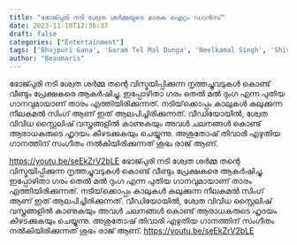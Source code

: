 ```yaml
---
title: "ഭോജ്പുരി നടി ശ്വേത ശർമ്മയുടെ മാരക ഐറ്റം ഡാൻസ്"
date: 2023-11-10T12:36:37
draft: false
categories: ["Entertainment"]
tags: ['Bhojpuri Gana', 'Garam Tel Mal Dunga', 'Neelkamal Singh', 'Shivani Singh', 'Shweta Sharma']
author: "Beaumaris"
---
```


ഭോജ്പുരി നടി ശ്വേത ശർമ്മ തന്റെ വിസ്മയിപ്പിക്കുന്ന നൃത്തച്ചുവടുകൾ കൊണ്ട് വീണ്ടും പ്രേക്ഷകരെ ആകർഷിച്ചു. ഇപ്പോഴിതാ ഗരം തെൽ മൽ ദുംഗ എന്ന പുതിയ ഗാനവുമായാണ് താരം എത്തിയിരിക്കുന്നത്. നടിയ്‌ക്കൊപ്പം കാലുകൾ കുലുക്കുന്ന നീലകമൽ സിംഗ് ആണ് ഇത് ആലപിച്ചിരിക്കുന്നത്. വീഡിയോയിൽ, ശ്വേത വിവിധ സ്റ്റൈലിഷ് വസ്ത്രങ്ങളിൽ കാണുകയും അവൾ ചലനങ്ങൾ കൊണ്ട് ആരാധകരുടെ ഹൃദയം കീഴടക്കുകയും ചെയ്യുന്നു. അശുതോഷ് തിവാരി എഴുതിയ ഗാനത്തിന് സംഗീതം നൽകിയിരിക്കുന്നത് ശുഭം രാജ് ആണ്.

https://youtu.be/seEkZrV2bLE
ഭോജ്പുരി നടി ശ്വേത ശർമ്മ തന്റെ വിസ്മയിപ്പിക്കുന്ന നൃത്തച്ചുവടുകൾ കൊണ്ട് വീണ്ടും പ്രേക്ഷകരെ ആകർഷിച്ചു. ഇപ്പോഴിതാ ഗരം തെൽ മൽ ദുംഗ എന്ന പുതിയ ഗാനവുമായാണ് താരം എത്തിയിരിക്കുന്നത്. നടിയ്‌ക്കൊപ്പം കാലുകൾ കുലുക്കുന്ന നീലകമൽ സിംഗ് ആണ് ഇത് ആലപിച്ചിരിക്കുന്നത്. വീഡിയോയിൽ, ശ്വേത വിവിധ സ്റ്റൈലിഷ് വസ്ത്രങ്ങളിൽ കാണുകയും അവൾ ചലനങ്ങൾ കൊണ്ട് ആരാധകരുടെ ഹൃദയം കീഴടക്കുകയും ചെയ്യുന്നു. അശുതോഷ് തിവാരി എഴുതിയ ഗാനത്തിന് സംഗീതം നൽകിയിരിക്കുന്നത് ശുഭം രാജ് ആണ്. https://youtu.be/seEkZrV2bLE
